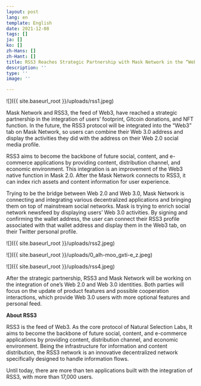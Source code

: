 ```yaml
---
layout: post
lang: en
template: English
date: 2021-12-08
tags: []
ja: []
ko: []
zh-Hans: []
zh-Hant: []
title: RSS3 Reaches Strategic Partnership with Mask Network in the “Web3” tab improvement
description: ''
type: ''
image: ''

---
```

![]({{ site.baseurl_root }}/uploads/rss1.jpeg)

Mask Network and RSS3, the feed of Web3, have reached a strategic partnership in the integration of users’ footprint, Gitcoin donations, and NFT function. In the future, the RSS3 protocol will be integrated into the “Web3” tab on Mask Network, so users can combine their Web 3.0 address and display the activities they did with the address on their Web 2.0 social media profile.

RSS3 aims to become the backbone of future social, content, and e-commerce applications by providing content, distribution channel, and economic environment. This integration is an improvement of the Web3 native function in Mask 2.0. After the Mask Network connects to RSS3, it can index rich assets and content information for user experience.

Trying to be the bridge between Web 2.0 and Web 3.0, Mask Network is connecting and integrating various decentralized applications and bringing them on top of mainstream social networks. Mask is trying to enrich social network newsfeed by displaying users’ Web 3.0 activities. By signing and confirming the wallet address, the user can connect their RSS3 profile associated with that wallet address and display them in the Web3 tab, on their Twitter personal profile.

![]({{ site.baseurl_root }}/uploads/rss2.jpeg)

![]({{ site.baseurl_root }}/uploads/0_alh-moo_gxti-e_z.jpeg)

![]({{ site.baseurl_root }}/uploads/rss4.jpeg)

After the strategic partnership, RSS3 and Mask Network will be working on the integration of one’s Web 2.0 and Web 3.0 identities. Both parties will focus on the update of product features and possible cooperation interactions, which provide Web 3.0 users with more optional features and personal feed.

**About RSS3**

RSS3 is the feed of Web3. As the core protocol of Natural Selection Labs, It aims to become the backbone of future social, content, and e-commerce applications by providing content, distribution channel, and economic environment. Being the infrastructure for information and content distribution, the RSS3 network is an innovative decentralized network specifically designed to handle information flows.

Until today, there are more than ten applications built with the integration of RSS3, with more than 17,000 users.